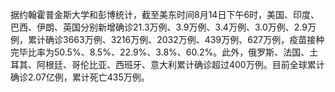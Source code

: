 据约翰霍普金斯大学和彭博统计，截至美东时间8月14日下午6时，美国、印度、巴西、伊朗、英国分别新增确诊21.3万例、3.9万例、3.4万例、3.0万例、2.9万例，累计确诊3663万例、3216万例、2032万例、439万例、627万例，疫苗接种完毕比率为50.5%、8.5%、22.9%、3.8%、60.2%。此外，俄罗斯、法国、土耳其、阿根廷、哥伦比亚、西班牙、意大利累计确诊超过400万例。目前全球累计确诊2.07亿例，累计死亡435万例。